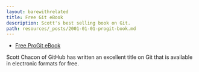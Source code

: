 ```yaml
---
layout: barewithrelated
title: Free Git eBook
description: Scott's best selling book on Git.
path: resources/_posts/2001-01-01-progit-book.md
---
```


* [Free ProGit eBook](http://git-scm.com/book)

Scott Chacon of GitHub has written an excellent title on Git that is available in electronic formats for free.
